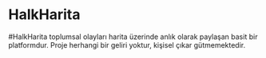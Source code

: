 # HalkHarita
 #HalkHarita toplumsal olayları harita üzerinde anlık olarak paylaşan basit bir platformdur. Proje herhangi bir geliri yoktur, kişisel çıkar gütmemektedir.
